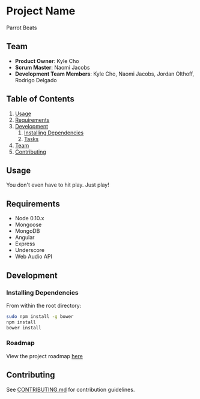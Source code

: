 # Project Name

Parrot Beats

## Team

  - __Product Owner__: Kyle Cho
  - __Scrum Master__: Naomi Jacobs
  - __Development Team Members__: Kyle Cho, Naomi Jacobs, Jordan Olthoff, Rodrigo Delgado

## Table of Contents

1. [Usage](#Usage)
1. [Requirements](#requirements)
1. [Development](#development)
    1. [Installing Dependencies](#installing-dependencies)
    1. [Tasks](#tasks)
1. [Team](#team)
1. [Contributing](#contributing)

## Usage

You don't even have to hit play. Just play!

## Requirements

- Node 0.10.x
- Mongoose
- MongoDB
- Angular
- Express
- Underscore
- Web Audio API

## Development

### Installing Dependencies

From within the root directory:

```sh
sudo npm install -g bower
npm install
bower install
```

### Roadmap

View the project roadmap [here](LINK_TO_PROJECT_ISSUES)


## Contributing

See [CONTRIBUTING.md](CONTRIBUTING.md) for contribution guidelines.

